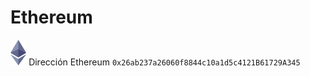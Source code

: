 
# Ethereum

<img src="img/ethereum.webp" width="5%"> Dirección Ethereum `0x26ab237a26060f8844c10a1d5c4121B61729A345`